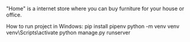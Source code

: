 "Home" is a internet store where you can buy furniture for your house or office.

How to run project in Windows: 
pip install pipenv 
python -m venv venv 
venv\Scripts\activate 
python manage.py runserver
